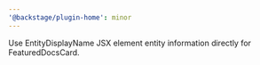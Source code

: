 ```yaml
---
'@backstage/plugin-home': minor
---
```


Use EntityDisplayName JSX element entity information directly for FeaturedDocsCard.
